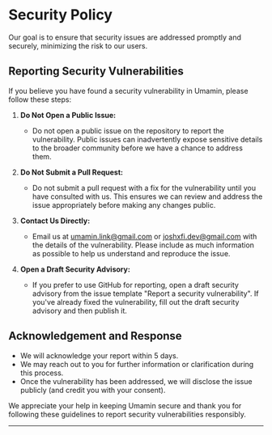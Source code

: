 # Security Policy

Our goal is to ensure that security issues are addressed promptly and securely, minimizing the risk to our users.

## Reporting Security Vulnerabilities

If you believe you have found a security vulnerability in Umamin, please follow these steps:

1. **Do Not Open a Public Issue:**
   - Do not open a public issue on the repository to report the vulnerability. Public issues can inadvertently expose sensitive details to the broader community before we have a chance to address them.

2. **Do Not Submit a Pull Request:**
   - Do not submit a pull request with a fix for the vulnerability until you have consulted with us. This ensures we can review and address the issue appropriately before making any changes public.

3. **Contact Us Directly:**
   - Email us at [umamin.link@gmail.com](mailto:umamin.link@gmail.com) or [joshxfi.dev@gmail.com](mailto:joshxfi.dev@gmail.com) with the details of the vulnerability. Please include as much information as possible to help us understand and reproduce the issue.

4. **Open a Draft Security Advisory:**
   - If you prefer to use GitHub for reporting, open a draft security advisory from the issue template "Report a security vulnerability". If you've already fixed the vulnerability, fill out the draft security advisory and then publish it.

## Acknowledgement and Response

- We will acknowledge your report within 5 days.
- We may reach out to you for further information or clarification during this process.
- Once the vulnerability has been addressed, we will disclose the issue publicly (and credit you with your consent).

We appreciate your help in keeping Umamin secure and thank you for following these guidelines to report security vulnerabilities responsibly.

---
